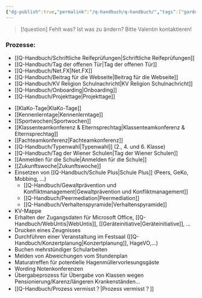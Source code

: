 ```yaml
---
{"dg-publish":true,"permalink":"/q-handbuch/q-handbuch/","tags":["gardenEntry"]}
---
```


> [!question] Fehlt was? Ist was zu ändern?
Bitte Valentin kontaktieren!
### Prozesse:
* [[Q-Handbuch/Schriftliche Reifeprüfungen\|Schriftliche Reifeprüfungen]]
* [[Q-Handbuch/Tag der offenen Tür\|Tag der offenen Tür]] 
* [[Q-Handbuch/Net.FX\|Net.FX]]
* [[Q-Handbuch/Beitrag für die Webseite\|Beitrag für die Webseite]]
* [[Q-Handbuch/KV Religion Schulnachricht\|KV Religion Schulnachricht]]
* [[Q-Handbuch/Onboarding\|Onboarding]]
* [[Q-Handbuch/Projekttage\|Projekttage]]
- [[KlaKo-Tage\|KlaKo-Tage]]
- [[Kennenlerntage\|Kennenlerntage]]
- [[Sportwochen\|Sportwochen]]
- [[Klassenteamkonferenz & Elternsprechtag\|Klassenteamkonferenz & Elternsprechtag]]
- [[Fachteamkonferenz\|Fachteamkonferenz]]
- [[Q-Handbuch/Typenwahl\|Typenwahl]] (2., 4. und 6. Klasse)
- [[Q-Handbuch/Tag der Wiener Schulen\|Tag der Wiener Schulen]]
- [[Anmelden für die Schule\|Anmelden für die Schule]]
- [[Zukunftswoche\|Zukunftswoche]]
- Einsetzen von [[Q-Handbuch/Schule Plus\|Schule Plus]] (Peers, GeKo, Mobbing, ...)
	- [[Q-Handbuch/Gewaltprävention und Konfliktmanagement\|Gewaltprävention und Konfliktmanagement]]
	- [[Q-Handbuch/Peermediation\|Peermediation]]
	- [[Q-Handbuch/Verhaltenspyramide\|Verhaltenspyramide]]
- KV-Mappe
- Erhalten der Zugangsdaten für Microsoft Office, [[Q-Handbuch/WebUntis\|WebUntis]], [[Geräteinitiative\|Geräteinitiative]], ...
- Drucken eines Zeugnisses
- Durchführen einer Veranstaltung im Festsaal ([[Q-Handbuch/Konzertplanung\|Konzertplanung]], HageVO,...)
- Buchen mehrstündiger Schularbeiten
- Melden von Abweichungen vom Stundenplan
- Maturatreffen für potentielle Hagenmüllervorlesungsgäste
- Wording Notenkonferenzen
- Übergabeprozess für Übergabe von Klassen wegen Pensionierung/Karenz/längeren Krankenständen…
- [[Q-Handbuch/Prozess vermisst？\|Prozess vermisst？]]